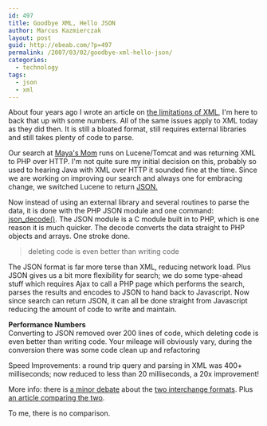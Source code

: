 ```yaml
---
id: 497
title: Goodbye XML, Hello JSON
author: Marcus Kazmierczak
layout: post
guid: http://ebeab.com/?p=497
permalink: /2007/03/02/goodbye-xml-hello-json/
categories:
  - technology
tags:
  - json
  - xml
---
```

About four years ago I wrote an article on [ the limitations of XML][1], I'm here to back that up with some numbers. All of the same issues apply to XML today as they did then. It is still a bloated format, still requires external libraries and still takes plenty of code to parse.

Our search at [Maya's Mom][2] runs on Lucene/Tomcat and was returning XML to PHP over HTTP. I'm not quite sure my initial decision on this, probably so used to hearing Java with XML over HTTP it sounded fine at the time. Since we are working on improving our search and always one for embracing change, we switched Lucene to return [JSON.][3]

Now instead of using an external library and several routines to parse the data, it is done with the PHP JSON module and one command: [json_decode()][4]. The JSON module is a C module built in to PHP, which is one reason it is much quicker. The decode converts the data straight to PHP objects and arrays. One stroke done.

> deleting code is even better than writing code

The JSON format is far more terse than XML, reducing network load. Plus JSON gives us a bit more flexibility for search; we do some type-ahead stuff which requires Ajax to call a PHP page which performs the search, parses the results and encodes to JSON to hand back to Javascript. Now since search can return JSON, it can all be done straight from Javascript reducing the amount of code to write and maintain.

**Performance Numbers**  
Converting to JSON removed over 200 lines of code, which deleting code is even better than writing code. Your mileage will obviously vary, during the conversion there was some code clean up and refactoring

Speed Improvements: a round trip query and parsing in XML was 400+ milliseconds; now reduced to less than 20 milliseconds, a 20x improvement!

More info: there is [ a minor debate][5] about the [two interchange formats][6]. Plus [an article comparing the two][7].

To me, there is no comparison.

 [1]: https://mkaz.com/2003/01/27/xml-scalability-limitations/
 [2]: http://www.mayasmom.com/
 [3]: http://www.json.org/
 [4]: http://us2.php.net/manual/en/ref.json.php
 [5]: http://blogs.msdn.com/b/mikechampion/archive/2006/12/21/the-json-vs-xml-debate-begins-in-earnest.aspx
 [6]: http://www.infoq.com/news/2006/12/json-vs-xml-debate
 [7]: http://www.json.org/xml.html
